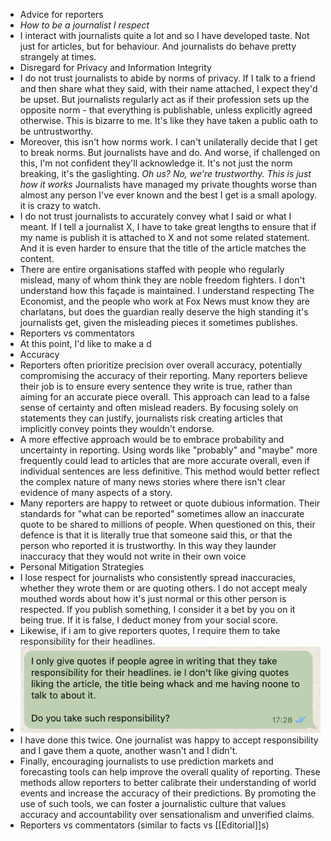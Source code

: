 - Advice for reporters
- *How to be a journalist I respect*
- I interact with journalists quite a lot and so I have developed taste. Not just for articles, but for behaviour. And journalists do behave pretty strangely at times.
- Disregard for Privacy and Information Integrity
- I do not trust journalists to abide by norms of privacy. If I talk to a friend and then share what they said, with their name attached, I expect they'd be upset. But journalists regularly act as if their profession sets up the opposite norm - that everything is publishable, unless explicitly agreed otherwise. This is bizarre to me. It's like they have taken a public oath to be untrustworthy.
- Moreover, this isn't how norms work. I can't unilaterally decide that I get to break norms. But journalists have and do. And worse, if challenged on this, I'm not confident they'll acknowledge it. It's not just the norm breaking, it's the gaslighting. *Oh us? No, we're trustworthy. This is just how it works* Journalists have managed my private thoughts worse than almost any person I've ever known and the best I get is a small apology. it is crazy to watch.
- I do not trust journalists to accurately convey what I said or what I meant. If I tell a journalist X, I have to take great lengths to ensure that if my name is publish it is attached to X and not some related statement. And it is even harder to ensure that the title of the article matches the content.
- There are entire organisations staffed with people who regularly mislead, many of whom think they are noble freedom fighters. I don't understand how this façade is maintained. I understand respecting The Economist, and the people who work at Fox News must know they are charlatans, but does the guardian really deserve the high standing it's journalists get, given the misleading pieces it sometimes publishes.
- Reporters vs commentators
- At this point, I'd like to make a d
- Accuracy
- Reporters often prioritize precision over overall accuracy, potentially compromising the accuracy of their reporting. Many reporters believe their job is to ensure every sentence they write is true, rather than aiming for an accurate piece overall. This approach can lead to a false sense of certainty and often mislead readers. By focusing solely on statements they can justify, journalists risk creating articles that implicitly convey points they wouldn't endorse.
- A more effective approach would be to embrace probability and uncertainty in reporting. Using words like "probably" and "maybe" more frequently could lead to articles that are more accurate overall, even if individual sentences are less definitive. This method would better reflect the complex nature of many news stories where there isn't clear evidence of many aspects of a story.
- Many reporters are happy to retweet or quote dubious information. Their standards for "what can be reported" sometimes allow an inaccurate quote to be shared to millions of people. When questioned on this, their defence is that it is literally true that someone said this, or that the person who reported it is trustworthy. In this way they launder inaccuracy that they would not write in their own voice
- Personal Mitigation Strategies
- I lose respect for journalists who consistently spread inaccuracies, whether they wrote them or are quoting others. I do not accept mealy mouthed words about how it's just normal or this other person is respected. If you publish something, I consider it a bet by you on it being true. If it is false, I deduct money from your social score.
- Likewise, if i am to give reporters quotes, I require them to take responsibility for their headlines.
- ![image.png](../assets/image_1727694210948_0.png)
- I have done this twice. One journalist was happy to accept responsibility and I gave them a quote, another wasn't and I didn't.
- Finally, encouraging journalists to use prediction markets and forecasting tools can help improve the overall quality of reporting. These methods allow reporters to better calibrate their understanding of world events and increase the accuracy of their predictions. By promoting the use of such tools, we can foster a journalistic culture that values accuracy and accountability over sensationalism and unverified claims.
- Reporters vs commentators (similar to facts vs [[Editorial]]s)